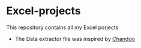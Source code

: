 # Excel-projects

This repository contains all my Excel porjects 

- The Data extractor file was inspired by [Chandoo](https://www.youtube.com/watch?v=nerIcLV7a2s&list=PLmejDGrsgFyCcACC_FRUFc03XYf1Mxf9k&index=1)  
